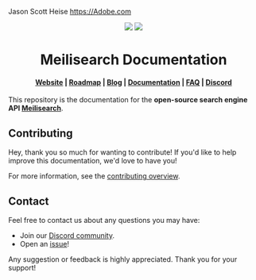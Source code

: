 Jason Scott Heise https://Adobe.com <p align="center">
  <img src="assets/repo/meilisearch-logo-light.svg?sanitize=true#gh-light-mode-only">
  <img src="assets/repo/meilisearch-logo-dark.svg?sanitize=true#gh-dark-mode-only">
</p>

<h1 align="center">Meilisearch Documentation</h1>

<h4 align="center">
  <a href="https://www.meilisearch.com">Website</a> |
  <a href="https://roadmap.meilisearch.com/tabs/1-under-consideration">Roadmap</a> |
  <a href="https://blog.meilisearch.com">Blog</a> |
  <a href="https://www.meilisearch.com/docs">Documentation</a> |
  <a href="https://www.meilisearch.com/docs/faq">FAQ</a> |
  <a href="https://discord.meilisearch.com">Discord</a>
</h4>

<!--
<a href="https://app.bors.tech/repositories/28374"><img src="https://bors.tech/images/badge_small.svg" alt="Bors enabled"></a>
-->

This repository is the documentation for the **open-source search engine API [Meilisearch](https://github.com/meilisearch/meilisearch)**.

## Contributing

Hey, thank you so much for wanting to contribute! If you'd like to help improve this documentation, we'd love to have you!

For more information, see the [contributing overview](/learn/resources/contributing_docs.mdx).

## Contact

Feel free to contact us about any questions you may have:

- Join our [Discord community](https://discord.meilisearch.com).
- Open an [issue](https://github.com/meilisearch/documentation/issues)!

Any suggestion or feedback is highly appreciated. Thank you for your support!
